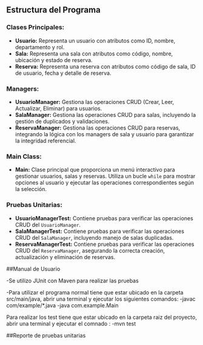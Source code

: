 ## Estructura del Programa

### Clases Principales:

- **Usuario:** Representa un usuario con atributos como ID, nombre, departamento y rol.
- **Sala:** Representa una sala con atributos como código, nombre, ubicación y estado de reserva.
- **Reserva:** Representa una reserva con atributos como código de sala, ID de usuario, fecha y detalle de reserva.

### Managers:

- **UsuarioManager:** Gestiona las operaciones CRUD (Crear, Leer, Actualizar, Eliminar) para usuarios.
- **SalaManager:** Gestiona las operaciones CRUD para salas, incluyendo la gestión de duplicados y validaciones.
- **ReservaManager:** Gestiona las operaciones CRUD para reservas, integrando la lógica con los managers de sala y usuario para garantizar la integridad referencial.

### Main Class:

- **Main:** Clase principal que proporciona un menú interactivo para gestionar usuarios, salas y reservas. Utiliza un bucle `while` para mostrar opciones al usuario y ejecutar las operaciones correspondientes según la selección.

### Pruebas Unitarias:

- **UsuarioManagerTest:** Contiene pruebas para verificar las operaciones CRUD del `UsuarioManager`.
- **SalaManagerTest:** Contiene pruebas para verificar las operaciones CRUD del `SalaManager`, incluyendo manejo de salas duplicadas.
- **ReservaManagerTest:** Contiene pruebas para verificar las operaciones CRUD del `ReservaManager`, asegurando la correcta creación, actualización y eliminación de reservas.



##Manual de Usuario

-Se utilizo JUnit con Maven para realizar las pruebas

-Para utilizar el programa normal tiene que estar ubicado en la carpeta src/main/java, abrir una terminal y ejecutar los siguientes comandos: 
  -javac com/example/*.java
  -java com.example.Main 

Para realizar los test tiene que estar ubicado en la carpeta raiz del proyecto, abrir una terminal y ejecutar el comnado :
  -mvn test

##Reporte de pruebas unitarias
